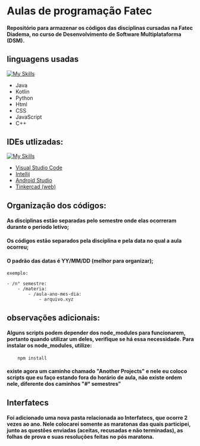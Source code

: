 # Aulas de programação Fatec
#### Repositório para armazenar os códigos das disciplinas cursadas na Fatec Diadema, no curso de Desenvolvimento de Software Multiplataforma (DSM).

## linguagens usadas
[![My Skills](https://skillicons.dev/icons?i=java,kotlin,python,html,css,js,cpp&theme=light&perline=4)](https://skillicons.dev)
- Java
- Kotlin
- Python
- Html
- CSS
- JavaScript
- C++

## IDEs utlizadas:
[![My Skills](https://skillicons.dev/icons?i=vscode,idea,androidstudio)](https://skillicons.dev)
- [Visual Studio Code](https://code.visualstudio.com/)
- [Intellij](https://www.jetbrains.com/pt-br/idea/)
- [Android Studio](https://developer.android.com/studio?gad_source=1&gclid=EAIaIQobChMIoICGg8uqjAMV4lVIAB33thqkEAAYASAAEgL0PvD_BwE&gclsrc=aw.ds&hl=pt-br)
- [Tinkercad (web)](https://www.tinkercad.com/)

## Organização dos códigos:
#### As disciplinas estão separadas pelo semestre onde elas ocorreram durante o periodo letivo;

#### Os códigos estão separados pela disciplina e pela data no qual a aula ocorreu;
#### O padrão das datas é YY/MM/DD (melhor para organizar);

    exemplo:

    - /n° semestre:
        - /materia:
            - /aula-ano-mes-dia:
                - arquivo.xyz

## observações adicionais:
#### Alguns scripts podem depender dos node_modules para funcionarem, portanto quando utilizar um deles, verifique se há essa necessidade. Para instalar os node_modules, utilize:

        npm install

#### existe agora um caminho chamado "Another Projects" e nele eu coloco scripts que eu faço estando fora do horário de aula, não existe ordem nele, diferente dos caminhos "#° semestres"

## Interfatecs
#### Foi adicionado uma nova pasta relacionada ao Interfatecs, que ocorre 2 vezes ao ano. Nele colocarei somente as maratonas das quais participei, junto as questões enviadas (aceitas, recusadas e não terminadas), as folhas de prova e suas resoluções feitas no pós maratona.
